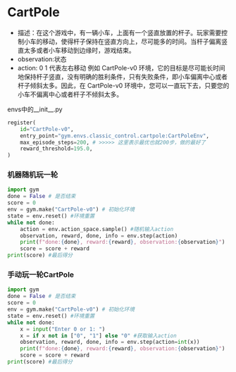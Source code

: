 # CartPole 
- 描述：在这个游戏中，有一辆小车，上面有一个竖直放置的杆子。玩家需要控制小车的移动，使得杆子保持在竖直方向上，尽可能多的时间。当杆子偏离竖直太多或者小车移动到边缘时，游戏结束。
- observation:状态
- action: 0 1 代表左右移动
例如 CartPole-v0 环境，它的目标是尽可能长时间地保持杆子竖直，没有明确的胜利条件，只有失败条件，即小车偏离中心或者杆子倾斜太多。因此，在 CartPole-v0 环境中，您可以一直玩下去，只要您的小车不偏离中心或者杆子不倾斜太多。

envs中的__init__.py
```python
register(
    id="CartPole-v0",
    entry_point="gym.envs.classic_control.cartpole:CartPoleEnv",
    max_episode_steps=200, # >>>>> 这里表示最优也就200步，做的最好了
    reward_threshold=195.0,
)
```
### 机器随机玩一轮
```python
import gym
done = False # 是否结束
score = 0
env = gym.make("CartPole-v0") # 初始化环境
state = env.reset() #环境重置
while not done: 
    action = env.action_space.sample() #随机输入action
    observation, reward, done, info = env.step(action)
    print(f"done:{done}, reward:{reward}, observation:{observation}")
    score = score + reward
print(score) #最后得分
```
### 手动玩一轮CartPole
```python 
import gym
done = False # 是否结束
score = 0
env = gym.make("CartPole-v0") # 初始化环境
state = env.reset() #环境重置
while not done: 
    x = input("Enter 0 or 1: ")
    x = if x not in ["0", "1"] else "0" #获取输入action
    observation, reward, done, info = env.step(action=int(x))
    print(f"done:{done}, reward:{reward}, observation:{observation}")
    score = score + reward
print(score) #最后得分
```





